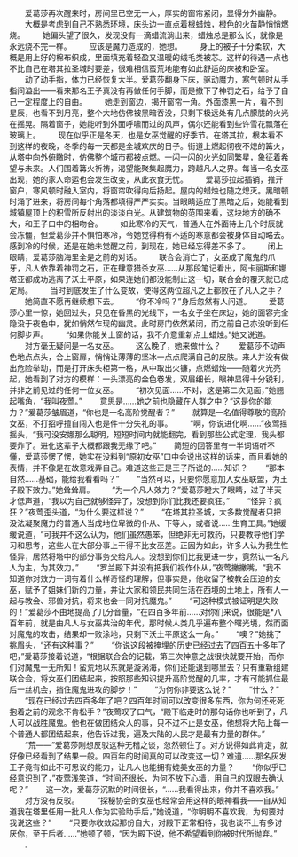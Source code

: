 　　爱葛莎再次醒来时，房间里已空无一人，厚实的窗帘紧闭，显得分外幽静。
　　大概是考虑到自己不熟悉环境，床头边一直点着根蜡烛，橙色的火苗静悄悄燃烧。
　　她偏头望了很久，发现没有一滴蜡流淌出来，蜡烛总是那么长，就像是永远烧不完一样。
　　应该是魔力造成的，她想。
　　身上的被子十分柔软，大概是用上好的棉布织成，里面填充着轻盈又温暖的绒毛类被芯。这样的待遇一点也不比自己在塔其拉圣城时要差，很难相信蛮荒地能有如此舒适的床被和卧室。
　　动了动手指，体力已经恢复大半。爱葛莎翻身下床，驱动魔力，寒气顿时从手指间溢出——看来那名王子真没有再做任何手脚，而是撤下了神罚之石，给予了自己一定程度上的自由。
　　她走到窗边，揭开窗帘一角。外面漆黑一片，看不到星辰，也看不到月亮，整个大地仿佛被黑暗吞没，只剩下极远处有几点朦胧的火光在摇晃。隔着窗子，她能听到外面呼啸而过的风声，偶尔还能看到些许雪花飘落在玻璃上。
　　现在似乎正是冬天，也是女巫觉醒的好季节。在塔其拉，根本看不到这样的夜晚，冬季的每一天都是全城欢庆的日子。街道上燃起彻夜不熄的篝火，从塔中向外俯瞰时，仿佛整个城市都被点燃。一闪一闪的火光如同繁星，象征着希望与未来。人们围着篝火祈祷，渴望能聚集起魔力，跨越凡人之界。每当一名女巫出现，她的家人命运也会发生改变，从此衣食无忧。
　　爱葛莎拉起插销，推开窗户，寒风顿时融入室内，将窗帘吹得向后扬起。屋内的蜡烛也随之熄灭。黑暗顿时涌了进来，将房间每个角落都填得严严实实。当眼睛适应了黑暗之后，她能看到城镇屋顶上的积雪所反射出的淡淡白光。从建筑物的范围来看，这块地方的确不大，和王子口中的相吻合。
　　如此寒冷的天气，普通人在外面待上几个时辰就会冻僵，但爱葛莎并不惧怕寒冷，令她觉得稍有不适的寒意都会被身体自动略去。感到冷的时候，还是在她未觉醒之前，到现在，她已经忘得差不多了。
　　闭上眼睛，爱葛莎脑海里全是之前的对话。
　　联合会消亡了，女巫成了魔鬼的爪牙，凡人依靠着神罚之石，正在肆意猎杀女巫……从那段笔记看出，阿卡丽斯和娜塔亚都成功逃离了沃土平原，如果连她们都没能制止这一切，联合会的覆灭就已成定局。
　　当时到底发生了什么变故，使得这两位超凡之上都败在了凡人之手？
　　她简直不愿再继续想下去。
　　“你不冷吗？”身后忽然有人问道。
　　爱葛莎心里一惊，她回过头，只见在昏黑的光线下，一名女子坐在床边，她的面容完全隐没于夜色中，犹如悄然乍现的幽灵。此时房门依然紧闭，而之前自己亦没听到任何脚步声。
　　“如果你能关上窗的话，我不介意重新点上蜡烛。”她又说道。
　　对方毫无疑问是一名女巫。
　　这么晚了，她来做什么？
　　爱葛莎不动声色地点点头，合上窗扉，悄悄让薄薄的坚冰一点点爬满自己的皮肤。来人并没有做出危险举动，而是打开床头柜第一格，从中取出火镰，点燃蜡烛——随着火光亮起，她看到了对方的模样：一头漂亮的金色卷发，双眉细长，眼神显得十分锐利，并非之前见过的任何一位女巫。
　　“初次见面……不对，这是第二次见面，”她翘起嘴角，“我叫夜莺。”
　　意思是……她之前也隐藏在人群之中？“这是你的能力？”爱葛莎皱眉道，“你也是一名高阶觉醒者？”
　　就算是一名值得尊敬的高阶女巫，不打招呼擅自闯入也是件十分失礼的事。
　　“啊，你说进化啊……”夜莺摇摇头，“我可没安娜那么聪明，短短时间内就能翻完，看到那些公式定理，我头都要炸了。进化这辈子大概都跟我无缘了吧。”
　　简短的回答里有一半词语听不懂，爱葛莎愣了愣，她实在没料到“原初女巫”口中会说出这样的话来，而且看她的表情，并不像是在故意戏弄自己。难道这些正是王子所说的……知识？
　　“那本自然……基础，能给我看看吗？”
　　“当然可以，只要你愿意加入女巫联盟，为王子殿下效力。”她耸耸肩。
　　“为一个凡人效力？”爱葛莎瞪大了眼睛，过了半天才低声道，“我以为自己就够怪异了，没想到你们比我还要疯狂。”
　　“怪异？疯狂？”夜莺歪头道，“为什么要这样说？”
　　“在塔其拉圣城，大多数觉醒者只把没法凝聚魔力的普通人当成地位卑微的仆从、下等人，或者说……生育工具。”她缓缓说道，“可我并不这么认为，他们虽然愚笨，但绝非无可救药，只要教导他们学习和思考，这些人在大部分事上干得不比女巫差。正因为如此，许多人认为我生性怪异，居然将塔中的部分事务交给凡人。没想到你们比我更进一步，竟然认一名凡人为主，为其效力。”
　　“罗兰殿下并没有把我们视作仆从，”夜莺撇撇嘴，“我不知道你对效力一词有着什么样奇怪的理解，但事实是，他收留了被教会压迫的女巫，赋予了姐妹们新的力量，并让大家和领民共同生活在西境的土地上，所有人一起与教会、邪兽对抗，将来也会一同对抗魔鬼。”
　　“可这种模式被证明是失败的！”爱葛莎不由地提高了几分音量，“在四百多年前……对你们来说，很能是*八百年前，就是由凡人与女巫共治的年代，那时候人类几乎遍布整个曙光境，然而面对魔鬼的攻击，结果却一败涂地，只剩下沃土平原这么一角。”
　　“噢？”她挑了挑眉头，“还有这种事？”
　　“你说这段被掩埋的历史已经过去了四百五十多年了吧，”爱葛莎接着说道，“根据联合会的记载，第三次神意之战很快就要开始，而你们对魔鬼一无所知！蛮荒地以东就是漩涡海，你们还能退到哪里去？只有重新组建联合会，将女巫们团结起来，按照那些知识提升高阶觉醒的几率，才有可能抓住最后一丝机会，挡住魔鬼进攻的脚步！”
　　“为何你非要这么说？”
　　“什么？”
　　“现在已经过去四百多年了吧？四百年时间可以改变很多东西，你为何还死死抱着之前的观念不肯松手？”夜莺叹了口气，“殿下临走时的那句话你也听到了，凡人可以战胜魔鬼。他也在做团结众人的事，只不过不止是女巫，他想将大陆上每一个普通人都团结起来，他告诉过我，遍及大陆的人民才是最有力量的群体。”
　　“荒——”爱葛莎刚想反驳这种无稽之谈，忽然顿住了。对方说得如此肯定，就好像已经看到了结果一般。四百年的时间真的可以改变这一切？难道……那名灰发王子竟有如此不可思议的能力，让凡人也能拥有媲美女巫的力量？
　　“你似乎已经意识到了，”夜莺浅笑道，“时间还很长，为何不放下心墙，用自己的双眼去确认呢？”
　　这一次，爱葛莎沉默的时间很长，“……我看得出来，你并不喜欢我。”
　　对方没有反驳。
　　“探秘协会的女巫也经常会用这样的眼神看我——自从知道我在塔里任用一批凡人作为实验助手后，”她说道，“你明明不喜欢我，为何要对我说这些？”
　　“只要你收敛起那份自大，对殿下正常相待，我也谈不上有多讨厌你，至于后者……”她顿了顿，“因为殿下说，他不希望看到你被时代所抛弃。”
　　.